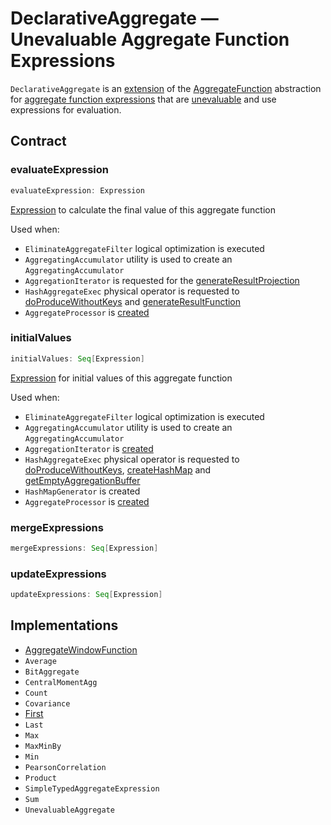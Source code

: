 # DeclarativeAggregate &mdash; Unevaluable Aggregate Function Expressions

`DeclarativeAggregate` is an [extension](#contract) of the [AggregateFunction](AggregateFunction.md) abstraction for [aggregate function expressions](#implementations) that are [unevaluable](Unevaluable.md) and use expressions for evaluation.

## Contract

### <span id="evaluateExpression"> evaluateExpression

```scala
evaluateExpression: Expression
```

[Expression](Expression.md) to calculate the final value of this aggregate function

Used when:

* `EliminateAggregateFilter` logical optimization is executed
* `AggregatingAccumulator` utility is used to create an `AggregatingAccumulator`
* `AggregationIterator` is requested for the [generateResultProjection](../AggregationIterator.md#generateResultProjection)
* `HashAggregateExec` physical operator is requested to [doProduceWithoutKeys](../physical-operators/HashAggregateExec.md#doProduceWithoutKeys) and [generateResultFunction](../physical-operators/HashAggregateExec.md#generateResultFunction)
* `AggregateProcessor` is [created](../physical-operators/AggregateProcessor.md#apply)

### <span id="initialValues"> initialValues

```scala
initialValues: Seq[Expression]
```

[Expression](Expression.md) for initial values of this aggregate function

Used when:

* `EliminateAggregateFilter` logical optimization is executed
* `AggregatingAccumulator` utility is used to create an `AggregatingAccumulator`
* `AggregationIterator` is [created](../AggregationIterator.md#expressionAggInitialProjection)
* `HashAggregateExec` physical operator is requested to [doProduceWithoutKeys](../physical-operators/HashAggregateExec.md#doProduceWithoutKeys), [createHashMap](../physical-operators/HashAggregateExec.md#createHashMap) and [getEmptyAggregationBuffer](../physical-operators/HashAggregateExec.md#getEmptyAggregationBuffer)
* `HashMapGenerator` is created
* `AggregateProcessor` is [created](../physical-operators/AggregateProcessor.md#apply)

### <span id="mergeExpressions"> mergeExpressions

```scala
mergeExpressions: Seq[Expression]
```

### <span id="updateExpressions"> updateExpressions

```scala
updateExpressions: Seq[Expression]
```

## Implementations

* [AggregateWindowFunction](AggregateWindowFunction.md)
* `Average`
* `BitAggregate`
* `CentralMomentAgg`
* `Count`
* `Covariance`
* [First](First.md)
* `Last`
* `Max`
* `MaxMinBy`
* `Min`
* `PearsonCorrelation`
* `Product`
* `SimpleTypedAggregateExpression`
* `Sum`
* `UnevaluableAggregate`
